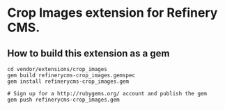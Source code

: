 # Crop Images extension for Refinery CMS.

## How to build this extension as a gem

    cd vendor/extensions/crop_images
    gem build refinerycms-crop_images.gemspec
    gem install refinerycms-crop_images.gem

    # Sign up for a http://rubygems.org/ account and publish the gem
    gem push refinerycms-crop_images.gem